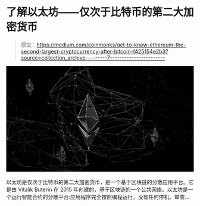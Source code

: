 # 了解以太坊——仅次于比特币的第二大加密货币

> 原文：<https://medium.com/coinmonks/get-to-know-ethereum-the-second-largest-cryptocurrency-after-bitcoin-f425154e2b3?source=collection_archive---------7----------------------->

![](img/50f88e4258498c431e228c977a3c8025.png)

以太坊是仅次于比特币的第二大加密货币，是一个基于区块链的分散应用平台。它是由 Vitalik Buterin 在 2015 年创建的，基于区块链的一个公共网络。以太坊是一个运行智能合约的分散平台:应用程序完全按照编程运行，没有任何停机、审查…